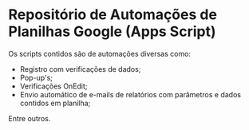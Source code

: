 # Repositório de Automações de Planilhas Google (Apps Script)

Os scripts contidos são de automações diversas como:

* Registro com verificações de dados;
* Pop-up's;
* Verificações OnEdit;
* Envio automático de e-mails de relatórios com parâmetros e dados contidos em planilha;

Entre outros.

